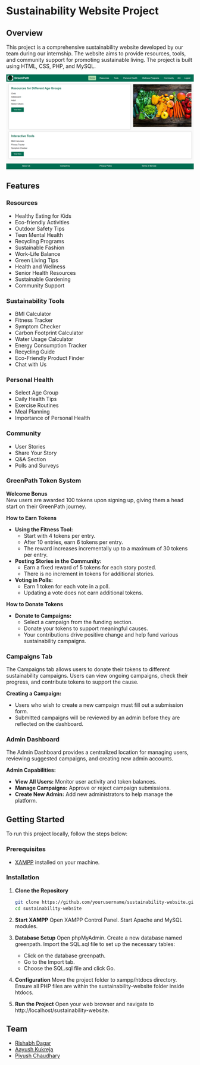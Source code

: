 # Sustainability Website Project

## Overview

This project is a comprehensive sustainability website developed by our team during our internship. The website aims to provide resources, tools, and community support for promoting sustainable living. The project is built using HTML, CSS, PHP, and MySQL.

![Home page](https://github.com/Aayush6377/Summer-Internship-2/blob/main/GreenPath/img/home.png)

## Features

### Resources
- Healthy Eating for Kids
- Eco-friendly Activities
- Outdoor Safety Tips
- Teen Mental Health
- Recycling Programs
- Sustainable Fashion
- Work-Life Balance
- Green Living Tips
- Health and Wellness
- Senior Health Resources
- Sustainable Gardening
- Community Support

### Sustainability Tools
- BMI Calculator
- Fitness Tracker
- Symptom Checker
- Carbon Footprint Calculator
- Water Usage Calculator
- Energy Consumption Tracker
- Recycling Guide
- Eco-Friendly Product Finder
- Chat with Us

### Personal Health
- Select Age Group
- Daily Health Tips
- Exercise Routines
- Meal Planning
- Importance of Personal Health

### Community
- User Stories
- Share Your Story
- Q&A Section
- Polls and Surveys

### GreenPath Token System

**Welcome Bonus**  
New users are awarded 100 tokens upon signing up, giving them a head start on their GreenPath journey.

**How to Earn Tokens**
- **Using the Fitness Tool:**
  - Start with 4 tokens per entry.
  - After 10 entries, earn 6 tokens per entry.
  - The reward increases incrementally up to a maximum of 30 tokens per entry.
- **Posting Stories in the Community:**
  - Earn a fixed reward of 5 tokens for each story posted.
  - There is no increment in tokens for additional stories.
- **Voting in Polls:**
  - Earn 1 token for each vote in a poll.
  - Updating a vote does not earn additional tokens.

**How to Donate Tokens**
- **Donate to Campaigns:**
  - Select a campaign from the funding section.
  - Donate your tokens to support meaningful causes.
  - Your contributions drive positive change and help fund various sustainability campaigns.

### Campaigns Tab

The Campaigns tab allows users to donate their tokens to different sustainability campaigns. Users can view ongoing campaigns, check their progress, and contribute tokens to support the cause.

**Creating a Campaign:**
- Users who wish to create a new campaign must fill out a submission form.
- Submitted campaigns will be reviewed by an admin before they are reflected on the dashboard.

### Admin Dashboard

The Admin Dashboard provides a centralized location for managing users, reviewing suggested campaigns, and creating new admin accounts.

**Admin Capabilities:**
- **View All Users:** Monitor user activity and token balances.
- **Manage Campaigns:** Approve or reject campaign submissions.
- **Create New Admin:** Add new administrators to help manage the platform.

## Getting Started

To run this project locally, follow the steps below:

### Prerequisites

- [XAMPP](https://www.apachefriends.org/index.html) installed on your machine.

### Installation

1. **Clone the Repository**
   ```bash
   git clone https://github.com/yourusername/sustainability-website.git
   cd sustainability-website

2. **Start XAMPP**
   Open XAMPP Control Panel.
   Start Apache and MySQL modules.

3. **Database Setup**
    Open phpMyAdmin.
    Create a new database named greenpath.
    Import the SQL.sql file to set up the necessary tables:
    - Click on the database greenpath.
    - Go to the Import tab.
    - Choose the SQL.sql file and click Go.

4. **Configuration**
    Move the project folder to xampp/htdocs directory.
    Ensure all PHP files are within the sustainability-website folder inside htdocs.

5. **Run the Project**
    Open your web browser and navigate to http://localhost/sustainability-website.

## Team

- [Rishabh Dagar](https://github.com/RishabhDagar)
- [Aayush Kukreja](https://github.com/Aayush6377)
- [Piyush Chaudhary](https://github.com/Piyush07chaudhary)
   
